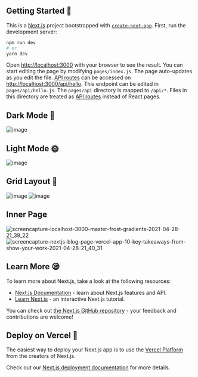 ## Getting Started 🥱
This is a [Next.js](https://nextjs.org/) project bootstrapped with [`create-next-app`](https://github.com/vercel/next.js/tree/canary/packages/create-next-app).
First, run the development server:
```bash
npm run dev
# or
yarn dev
```
Open [http://localhost:3000](http://localhost:3000) with your browser to see the result.
You can start editing the page by modifying `pages/index.js`. The page auto-updates as you edit the file.
[API routes](https://nextjs.org/docs/api-routes/introduction) can be accessed on [http://localhost:3000/api/hello](http://localhost:3000/api/hello). This endpoint can be edited in `pages/api/hello.js`.
The `pages/api` directory is mapped to `/api/*`. Files in this directory are treated as [API routes](https://nextjs.org/docs/api-routes/introduction) instead of React pages.


## Dark Mode 🌚
![image](https://user-images.githubusercontent.com/23277339/116435818-67b6d580-a869-11eb-95dd-00455dca39f4.png)

## Light Mode 🌞
![image](https://user-images.githubusercontent.com/23277339/116435937-83ba7700-a869-11eb-8a16-31680e38c71f.png)

## Grid Layout 🚀
![image](https://user-images.githubusercontent.com/23277339/116436274-ddbb3c80-a869-11eb-9a01-c78daa995a07.png)
![image](https://user-images.githubusercontent.com/23277339/116436321-ec095880-a869-11eb-83ac-06f5608cb469.png)

## Inner Page
![screencapture-localhost-3000-master-frost-gradients-2021-04-28-21_39_22](https://user-images.githubusercontent.com/23277339/116436697-460a1e00-a86a-11eb-9e32-81e11caaced8.png)
![screencapture-nextjs-blog-page-vercel-app-10-key-takeaways-from-show-your-work-2021-04-28-21_40_31](https://user-images.githubusercontent.com/23277339/116436801-620dbf80-a86a-11eb-9a38-6f3b4e57131a.png)





## Learn More 😪

To learn more about Next.js, take a look at the following resources:

- [Next.js Documentation](https://nextjs.org/docs) - learn about Next.js features and API.
- [Learn Next.js](https://nextjs.org/learn) - an interactive Next.js tutorial.

You can check out [the Next.js GitHub repository](https://github.com/vercel/next.js/) - your feedback and contributions are welcome!

## Deploy on Vercel 🚀

The easiest way to deploy your Next.js app is to use the [Vercel Platform](https://vercel.com/new?utm_medium=default-template&filter=next.js&utm_source=create-next-app&utm_campaign=create-next-app-readme) from the creators of Next.js.

Check out our [Next.js deployment documentation](https://nextjs.org/docs/deployment) for more details.
